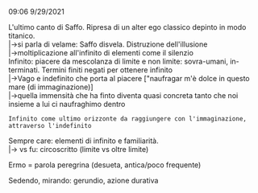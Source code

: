 09:06 9/29/2021  
  
L'ultimo canto di Saffo. Ripresa di un alter ego classico depinto in modo titanico.   
	|->si parla di velame: Saffo disvela. Distruzione dell'illusione  
											|->moltiplicazione all'infinito di elementi come il silenzio  
Infinito: piacere da mescolanza di limite e non limite: sovra-umani, in-terminati. Termini finiti negati per ottenere infinito	  
						|->Vago e indefinito che porta al piacere ["naufragar m'è dolce in questo mare (di immaginazione)]  
						|->quella immensità che ha finto diventa quasi concreta tanto che noi insieme a lui ci naufraghimo dentro   
  
	Infinito come ultimo orizzonte da raggiungere con l'immaginazione, attraverso l'indefinito  
  
Sempre care: elementi di infinito e familiarità.   
  |-> vs fu: circoscritto (limite vs oltre limite)   
  
Ermo = parola peregrina (desueta, antica/poco frequente)  
  
Sedendo, mirando: gerundio, azione durativa  
